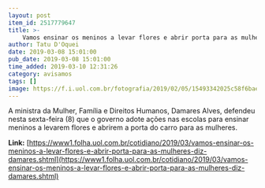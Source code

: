 ```yaml
---
layout: post
item_id: 2517779647
title: >-
    Vamos ensinar os meninos a levar flores e abrir porta para as mulheres, diz Damares
author: Tatu D'Oquei
date: 2019-03-08 15:01:00
pub_date: 2019-03-08 15:01:00
time_added: 2019-03-10 12:31:26
category: avisamos
tags: []
image: https://f.i.uol.com.br/fotografia/2019/02/05/15493342025c58f6baeace8_1549334202_3x2_lg.jpg
---
```


A ministra da Mulher, Família e Direitos Humanos, Damares Alves, defendeu nesta sexta-feira (8) que o governo adote ações nas escolas para ensinar meninos a levarem flores e abrirem a porta do carro para as mulheres.

**Link:** [https://www1.folha.uol.com.br/cotidiano/2019/03/vamos-ensinar-os-meninos-a-levar-flores-e-abrir-porta-para-as-mulheres-diz-damares.shtml](https://www1.folha.uol.com.br/cotidiano/2019/03/vamos-ensinar-os-meninos-a-levar-flores-e-abrir-porta-para-as-mulheres-diz-damares.shtml)


